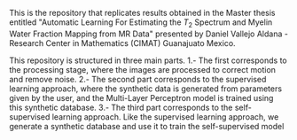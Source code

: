 This is the repository that replicates results obtained in the Master thesis entitled "Automatic Learning For Estimating the $T_{2}$ Spectrum and Myelin Water Fraction Mapping from MR Data" presented by Daniel Vallejo Aldana - Research Center in Mathematics (CIMAT) Guanajuato Mexico.

This repository is structured in three main parts. 
1.- The first corresponds to the processing stage, where the images are processed to correct motion and remove noise.
2.- The second part corresponds to the supervised learning approach, where the synthetic data is generated from parameters given by the user, and the Multi-Layer Perceptron model is trained using this synthetic database.
3.- The third part corresponds to the self-supervised learning approach. Like the supervised learning approach, we generate a synthetic database and use it to train the self-supervised model 
